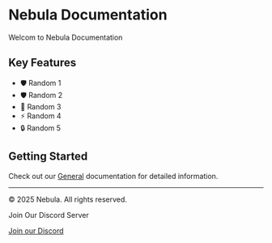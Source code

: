 # Nebula Documentation

Welcom to Nebula Documentation

## Key Features

- 🛡️ Random 1
- 🛡️ Random 2
- 📁 Random 3
- ⚡ Random 4
- 🔒 Random 5

## Getting Started

Check out our [General](/General/) documentation for detailed information.

---

<div class="custom-footer">
  <p>&copy 2025 Nebula. All rights reserved.</p>
  <p>Join Our Discord Server</p>
  <p><a href="https://discord.gg/getnebula">Join our Discord</a></p>
</div>